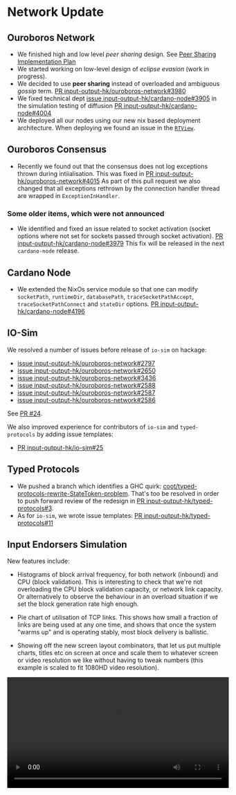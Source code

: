 # Network Update

## Ouroboros Network

* We finished high and low level _peer sharing_ design. See
  [Peer Sharing Implementation Plan](https://github.com/input-output-hk/ouroboros-network/wiki/Peer-Sharing-Implementation-Plan)
* We started working on low-level design of _eclipse evasion_ (work in
  progress).
* We decided to use **peer sharing** instead of overloaded and ambiguous _gossip_ term.
  [PR input-output-hk/ouroboros-network#3980](https://github.com/input-output-hk/ouroboros-network/pull/3980)
* We fixed technical dept
  [issue input-output-hk/cardano-node#3905](https://github.com/input-output-hk/ouroboros-network/issues/3905) in
  the simulation testing of diffusion
  [PR input-output-hk/cardano-node#4004](https://github.com/input-output-hk/ouroboros-network/pull/4004)
* We deployed all our nodes using our new nix based deployment architecture.
  When deploying we found an issue in the
  [`RTView`](https://github.com/input-output-hk/cardano-node/issues/3752).

## Ouroboros Consensus

* Recently we found out that the consensus does not log exceptions thrown during
  intiialisation.  This was fixed in
  [PR input-output-hk/ouroboros-network#4015](https://github.com/input-output-hk/ouroboros-network/pull/4015)
  As part of this pull request we also changed that all exceptions rethrown by
  the connection handler thread are wrapped in `ExceptionInHandler`.

### Some older items, which were not announced

* We identified and fixed an issue related to socket activation (socket options
  where not set for sockets passed through socket activation).
  [PR input-output-hk/cardano-node#3979](https://github.com/input-output-hk/ouroboros-network/pull/3979)
  This fix will be released in the next `cardano-node` release.

## Cardano Node

* We extended the NixOs service module so that one can modify `socketPath`,
  `runtimeDir`, `databasePath`, `traceSocketPathAccept`,
  `traceSocketPathConnect` and `stateDir` options.
   [PR input-output-hk/cardano-node#4196](https://github.com/input-output-hk/cardano-node/pull/4196)

## IO-Sim

We resolved a number of issues before release of `io-sim` on hackage:

* [issue input-output-hk/ouroboros-network#2797](https://github.com/input-output-hk/ouroboros-network/issues/2797)
* [issue input-output-hk/ouroboros-network#2650](https://github.com/input-output-hk/ouroboros-network/issues/2650)
* [issue input-output-hk/ouroboros-network#3436](https://github.com/input-output-hk/ouroboros-network/issues/3436)
* [issue input-output-hk/ouroboros-network#2588](https://github.com/input-output-hk/ouroboros-network/issues/2588)
* [issue input-output-hk/ouroboros-network#2587](https://github.com/input-output-hk/ouroboros-network/issues/2587)
* [issue input-output-hk/ouroboros-network#2586](https://github.com/input-output-hk/ouroboros-network/issues/2586)

See [PR #24](https://github.com/input-output-hk/io-sim/pull/24).

We also improved experience for contributors of `io-sim` and `typed-protocols` by adding issue templates:
* [PR input-output-hk/io-sim#25](https://github.com/input-output-hk/io-sim/pull/25)

## Typed Protocols

* We pushed a branch which identifies a GHC quirk:
  [coot/typed-protocols-rewrite-StateToken-problem](https://github.com/input-output-hk/typed-protocols/tree/coot/typed-protocols-rewrite-StateToken-problem). 
  That's too be resolved in order to push forward review of the redesign in
  [PR input-output-hk/typed-protocols#3](https://github.com/input-output-hk/typed-protocols/pull/3).
* As for `io-sim`, we wrote issue templates:
  [PR input-output-hk/typed-protocols#11](https://github.com/input-output-hk/typed-protocols/pull/11)

## Input Endorsers Simulation

New features include:

* Histograms of block arrival frequency, for both network (inbound) and CPU
  (block validation). This is interesting to check that we're not overloading
  the CPU block validation capacity, or network link capacity. Or alternatively
  to observe the behaviour in an overload situation if we set the block
  generation rate high enough.

* Pie chart of utilisation of TCP links. This shows how small a fraction of
  links are being used at any one time, and shows that once the system "warms
  up" and is operating stably, most block delivery is ballistic.

* Showing off the new screen layout combinators, that let us put multiple
  charts, titles etc on screen at once and scale them to whatever screen or
  video resolution we like without having to tweak numbers (this example is
  scaled to fit 1080HD video resolution).

<video width=512 controls>
  <source src="/images/p2p-relay-5.mp4" type="video/mp4">
</video>
